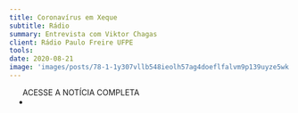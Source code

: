 ```yaml
---
title: Coronavírus em Xeque
subtitle: Rádio
summary: Entrevista com Viktor Chagas
client: Rádio Paulo Freire UFPE
tools: 
date: 2020-08-21
image: 'images/posts/78-1-1y307vllb548ieolh57ag4doeflfalvm9p139uyze5wk.png'
---
```




<div class="post__share"><ul class="share__list list-reset">ACESSE A NOTÍCIA COMPLETA<li class="share__item" style="margin-left: 10px"><a class="share__link share__facebook" style="background: #fa5657" href="https://sites.ufpe.br/rpf/2020/08/21/ate-uma-proxima/ 
onclick=window.open(this.href, 'pop-up', 'left=20,top=20,width=500,height=500,toolbar=1,resizable=0'); return false;" title="Link" rel="nofollow"><i class="fa-solid fa-link"></i></a></li></ul></div>
<!-- <div class="gallery-box"><div class="gallery"><img src="/clipping/images/example-1.jpg" loading="lazy" alt="Project"><img src="/clipping/images/example-2.jpg" loading="lazy" alt="Project"></div><em>Gallery / <a href="https://www.freepik.com/" target="_blank">Freepic</a></em></div> -->